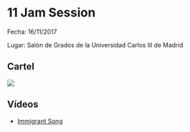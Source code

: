 # 11 Jam Session
Fecha: 16/11/2017

Lugar: Salón de Grados de la Universidad Carlos III de Madrid

## Cartel
![](https://github.com/UC3Music/JamSessions/blob/master/11JamSession/JamSession11.jpg?raw=true)

## Vídeos
- [Immigrant Song](https://youtu.be/rqLrLok89A8)
